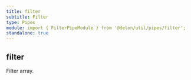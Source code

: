 ```yaml
---
title: filter
subtitle: Filter
type: Pipes
module: import { FilterPipeModule } from '@delon/util/pipes/filter';
standalone: true
---
```


## filter

Filter array.

[comment]: <demo(filter)>
